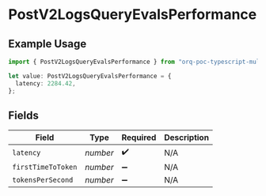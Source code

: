 # PostV2LogsQueryEvalsPerformance

## Example Usage

```typescript
import { PostV2LogsQueryEvalsPerformance } from "orq-poc-typescript-multi-env-version/models/operations";

let value: PostV2LogsQueryEvalsPerformance = {
  latency: 2284.42,
};
```

## Fields

| Field              | Type               | Required           | Description        |
| ------------------ | ------------------ | ------------------ | ------------------ |
| `latency`          | *number*           | :heavy_check_mark: | N/A                |
| `firstTimeToToken` | *number*           | :heavy_minus_sign: | N/A                |
| `tokensPerSecond`  | *number*           | :heavy_minus_sign: | N/A                |